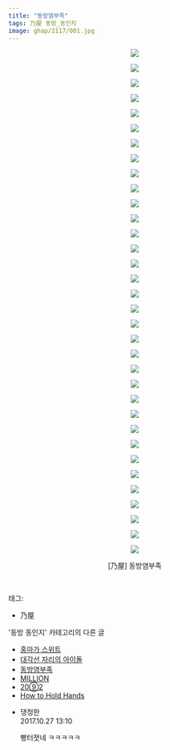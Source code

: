 ```yaml
---
title: "동방염부족"
tags: 乃屋 동방_동인지
image: ghap/2117/001.jpg
---
```

<div class="article">
<p style="text-align: center; clear: none; float: none;"><img src="{{ site.nasurl }}/ghap/2117/001.jpg"/></p>
<p style="text-align: center; clear: none; float: none;"><img src="{{ site.nasurl }}/ghap/2117/002.jpg"/></p>
<p style="text-align: center; clear: none; float: none;"><img src="{{ site.nasurl }}/ghap/2117/003.jpg"/></p>
<p style="text-align: center; clear: none; float: none;"><img src="{{ site.nasurl }}/ghap/2117/004.jpg"/></p>
<p style="text-align: center; clear: none; float: none;"><img src="{{ site.nasurl }}/ghap/2117/005.jpg"/></p>
<p style="text-align: center; clear: none; float: none;"><img src="{{ site.nasurl }}/ghap/2117/006.jpg"/></p>
<p style="text-align: center; clear: none; float: none;"><img src="{{ site.nasurl }}/ghap/2117/007.jpg"/></p>
<p style="text-align: center; clear: none; float: none;"><img src="{{ site.nasurl }}/ghap/2117/008.jpg"/></p>
<p style="text-align: center; clear: none; float: none;"><img src="{{ site.nasurl }}/ghap/2117/009.jpg"/></p>
<p style="text-align: center; clear: none; float: none;"><img src="{{ site.nasurl }}/ghap/2117/010.jpg"/></p>
<p style="text-align: center; clear: none; float: none;"><img src="{{ site.nasurl }}/ghap/2117/011.jpg"/></p>
<p style="text-align: center; clear: none; float: none;"><img src="{{ site.nasurl }}/ghap/2117/012.jpg"/></p>
<p style="text-align: center; clear: none; float: none;"><img src="{{ site.nasurl }}/ghap/2117/013.jpg"/></p>
<p style="text-align: center; clear: none; float: none;"><img src="{{ site.nasurl }}/ghap/2117/014.jpg"/></p>
<p style="text-align: center; clear: none; float: none;"><img src="{{ site.nasurl }}/ghap/2117/015.jpg"/></p>
<p style="text-align: center; clear: none; float: none;"><img src="{{ site.nasurl }}/ghap/2117/016.jpg"/></p>
<p style="text-align: center; clear: none; float: none;"><img src="{{ site.nasurl }}/ghap/2117/017.jpg"/></p>
<p style="text-align: center; clear: none; float: none;"><img src="{{ site.nasurl }}/ghap/2117/018.jpg"/></p>
<p style="text-align: center; clear: none; float: none;"><img src="{{ site.nasurl }}/ghap/2117/019.jpg"/></p>
<p style="text-align: center; clear: none; float: none;"><img src="{{ site.nasurl }}/ghap/2117/020.jpg"/></p>
<p style="text-align: center; clear: none; float: none;"><img src="{{ site.nasurl }}/ghap/2117/021.jpg"/></p>
<p style="text-align: center; clear: none; float: none;"><img src="{{ site.nasurl }}/ghap/2117/022.jpg"/></p>
<p style="text-align: center; clear: none; float: none;"><img src="{{ site.nasurl }}/ghap/2117/023.jpg"/></p>
<p style="text-align: center; clear: none; float: none;"><img src="{{ site.nasurl }}/ghap/2117/024.jpg"/></p>
<p style="text-align: center; clear: none; float: none;"><img src="{{ site.nasurl }}/ghap/2117/025.jpg"/></p>
<p style="text-align: center; clear: none; float: none;"><img src="{{ site.nasurl }}/ghap/2117/026.jpg"/></p>
<p style="text-align: center; clear: none; float: none;"><img src="{{ site.nasurl }}/ghap/2117/027.jpg"/></p>
<p style="text-align: center; clear: none; float: none;"><img src="{{ site.nasurl }}/ghap/2117/028.jpg"/></p>
<p style="text-align: center; clear: none; float: none;"><img src="{{ site.nasurl }}/ghap/2117/029.jpg"/></p>
<p style="text-align: center; clear: none; float: none;"><img src="{{ site.nasurl }}/ghap/2117/030.jpg"/></p>
<p style="text-align: center; clear: none; float: none;"><img src="{{ site.nasurl }}/ghap/2117/031.jpg"/></p>
<p style="text-align: center; clear: none; float: none;"><img src="{{ site.nasurl }}/ghap/2117/032.jpg"/></p>
<p style="text-align: center; clear: none; float: none;"><img src="{{ site.nasurl }}/ghap/2117/033.jpg"/></p>
<p style="text-align: center; clear: none; float: none;"><img src="{{ site.nasurl }}/ghap/2117/034.jpg"/></p>
<p style="text-align: center; clear: none; float: none;">[乃屋] 동방염부족</p>
<p><br/></p>
</div><div class="tagTrail">
<p>태그: </p>
<ul>
<li>乃屋</li>
</ul>
</div><div class="another">
<p>'동방 동인지' 카테고리의 다른 글</p>
<ul>
<li><a href="/2016-09-11-ghap_2119">홍마가 스위트</a></li>
<li><a href="/2016-09-11-ghap_2118">대각선 자리의 아이돌</a></li>
<li><a href="/2016-09-11-ghap_2117">동방염부족</a></li>
<li><a href="/2016-09-11-ghap_2116">MILLION</a></li>
<li><a href="/2016-09-11-ghap_2115">20⑨2</a></li>
<li><a href="/2016-09-11-ghap_2114">How to Hold Hands</a></li>
</ul>
</div><div class="cb_module cb_fluid">
<div class="cb_wrt cb_profile">
<div class="comment">
<ul>
<li class="cb_thumb_off" id="comment15115522">
<div class="cb_comment_area">
<div class="cb_info_area">
<div class="cb_section">
<span class="cb_nick_name">댕청한</span>
</div>
<div class="cb_section">
<span class="cb_date">2017.10.27 13:10 </span>
</div>
</div>
<div class="cb_dsc_comment">
<p class="cb_dsc">
											빵터졋네 ㅋㅋㅋㅋㅋ
										</p>
</div>
</div></li>
</ul>
</div>
</div><!-- commentList close -->
</div>